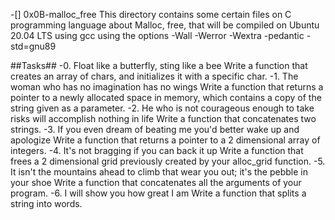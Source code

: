 -[] 0x0B-malloc_free
This directory contains some certain files on C programming language about Malloc, free, that will be compiled on Ubuntu 20.04 LTS using gcc using the options -Wall -Werror -Wextra -pedantic -std=gnu89

##Tasks##
-0. Float like a butterfly, sting like a bee
Write a function that creates an array of chars, and initializes it with a specific char.
-1. The woman who has no imagination has no wings
Write a function that returns a pointer to a newly allocated space in memory, which contains a copy of the string given as a parameter.
-2. He who is not courageous enough to take risks will accomplish nothing in life
Write a function that concatenates two strings.
-3. If you even dream of beating me you'd better wake up and apologize
Write a function that returns a pointer to a 2 dimensional array of integers.
-4. It's not bragging if you can back it up
Write a function that frees a 2 dimensional grid previously created by your alloc_grid function.
-5. It isn't the mountains ahead to climb that wear you out; it's the pebble in your shoe
Write a function that concatenates all the arguments of your program.
-6. I will show you how great I am
Write a function that splits a string into words.
